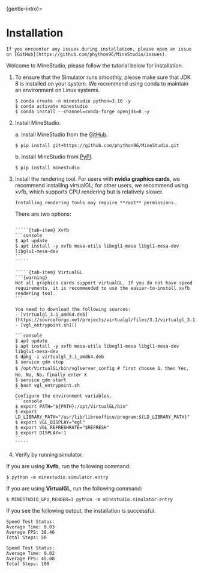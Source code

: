 <!--
 * @Date: 2024-11-28 22:13:52
 * @LastEditors: caishaofei caishaofei@stu.pku.edu.cn
 * @LastEditTime: 2024-11-29 11:25:52
 * @FilePath: /MineStudio/docs/source/overview/installation.md
-->
(gentle-intro)=
# Installation

```{note}
If you encounter any issues during installation, please open an issue on [GitHub](https://github.com/phython96/MineStudio/issues). 
```

Welcome to MineStudio, please follow the tutorial below for installation.

1. To ensure that the Simulator runs smoothly, please make sure that JDK 8 is installed on your system. We recommend using conda to maintain an environment on Linux systems. 
    ```console
    $ conda create -n minestudio python=3.10 -y
    $ conda activate minestudio
    $ conda install --channel=conda-forge openjdk=8 -y
    ```

2. Install MineStudio. 
    
    a. Install MineStudio from the [GitHub](https://github.com/phython96/MineStudio). 
    ```console
    $ pip install git+https://github.com/phython96/MineStudio.git
    ```

    b. Install MineStudio from [PyPI](https://pypi.org/project/minestudio/). 
    ```console
    $ pip install minestudio
    ```

3. Install the rendering tool. For users with **nvidia graphics cards**, we recommend installing virtualGL; for other users, we recommend using xvfb, which supports CPU rendering but is relatively slower. 

    ```{note}
    Installing rendering tools may require **root** permissions. 
    ```
    There are two options: 
    ``````{tab-set}

    `````{tab-item} Xvfb
    ```console
    $ apt update 
    $ apt install -y xvfb mesa-utils libegl1-mesa libgl1-mesa-dev libglu1-mesa-dev 
    ```
    `````

    `````{tab-item} VirtualGL
    ```{warning}
    Not all graphics cards support virtualGL. If you do not have speed requirements, it is recommended to use the easier-to-install xvfb rendering tool. 
    ```

    You need to download the following sources: 
    - [virtualgl_3.1_amd64.deb](https://sourceforge.net/projects/virtualgl/files/3.1/virtualgl_3.1_amd64.deb/download)
    - [vgl_entrypoint.sh]()

    ```console
    $ apt update 
    $ apt install -y xvfb mesa-utils libegl1-mesa libgl1-mesa-dev libglu1-mesa-dev 
    $ dpkg -i virtualgl_3.1_amd64.deb
    $ service gdm stop 
    $ /opt/VirtualGL/bin/vglserver_config # first choose 1，then Yes, No, No, No，finally enter X
    $ service gdm start
    $ bash vgl_entrypoint.sh
    ```
    Configure the environment variables. 
    ```console
    $ export PATH="${PATH}:/opt/VirtualGL/bin" 
    $ export LD_LIBRARY_PATH="/usr/lib/libreoffice/program:${LD_LIBRARY_PATH}" 
    $ export VGL_DISPLAY="egl" 
    $ export VGL_REFRESHRATE="$REFRESH"
    $ export DISPLAY=:1
    ```
    `````

    ``````


4. Verify by running simulator. 

If you are using **Xvfb**, run the following command: 
```console
$ python -m minestudio.simulator.entry
```
If you are using **VirtualGL**, run the following command: 
```console
$ MINESTUDIO_GPU_RENDER=1 python -m minestudio.simulator.entry
```

If you see the following output, the installation is successful. 
```console
Speed Test Status: 
Average Time: 0.03 
Average FPS: 38.46 
Total Steps: 50 

Speed Test Status: 
Average Time: 0.02 
Average FPS: 45.08 
Total Steps: 100 
```